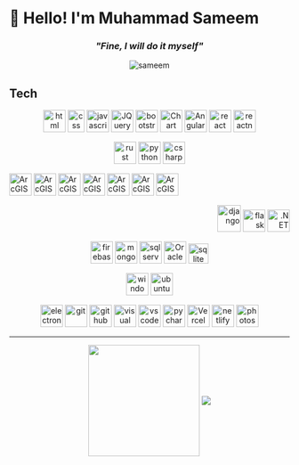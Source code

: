 # 👋 Hello! I'm Muhammad Sameem

### <p align="center"><em>"Fine, I will do it myself"</em></p>

<p align="center"> <img src="https://komarev.com/ghpvc/?username=sameem420&label=Views&color=yellow&style=flat" alt="sameem" /> </p>

## Tech

<p align="center">
<img src="https://upload.wikimedia.org/wikipedia/commons/thumb/6/61/HTML5_logo_and_wordmark.svg/1024px-HTML5_logo_and_wordmark.svg.png" alt="html" width="40" height="40" title="HTML" />
<img src="https://upload.wikimedia.org/wikipedia/commons/thumb/d/d5/CSS3_logo_and_wordmark.svg/544px-CSS3_logo_and_wordmark.svg.png?20160530175649" alt="css" width="30" height="40" title="CSS"/>
<img src="https://upload.wikimedia.org/wikipedia/commons/thumb/9/99/Unofficial_JavaScript_logo_2.svg/512px-Unofficial_JavaScript_logo_2.svg.png?20141107110902" alt="javascript" width="40" height="40" title="JavaScript"/>
<img src="https://cdn.iconscout.com/icon/free/png-256/free-jquery-8-1175153.png" alt="JQuery" width="40" height="40" title="JQuery" />
<img src="https://avatars1.githubusercontent.com/u/2918581?s=200&v=4" alt="bootstrap" width="40" height="40" title="Bootstrap" />
  <img src="https://www.chartjs.org/img/chartjs-logo.svg" alt="Chart JS" width="40" height="40" title="Chart JS" />
<img src="https://angularjs.org/img/ng-logo.png" alt="AngularJS" width="40" height="40" title="AngularJS" />
<img src="https://cdn1.iconfinder.com/data/icons/programing-development-8/24/react_logo-512.png" alt="react" width="40" height="40" title="React" />
  <img src="https://railsware.com/blog/wp-content/uploads/2018/08/React-Native-vs-Native-Development_Icon-1-180x180.png" alt="reactnative" width="40" height="40" title="React Native"/>
</p>

<p align="center"> 
<img src="https://cdn.iconscout.com/icon/free/png-256/rust-458183.png" alt="rust" width="40" height="40" title="Rust" />
<img src="https://upload.wikimedia.org/wikipedia/commons/thumb/0/0a/Python.svg/2048px-Python.svg.png" alt="python" width="40" height="40" title="Python" />
<img src="https://user-images.githubusercontent.com/4821/255017351-9f5b83e7-cb9a-4f59-be6f-cb407c2247e9.png" alt="csharp" width="40" height="40" title="CSharp" /> 
</p>

<div>
  <p align="left">
    <img src="https://upload.wikimedia.org/wikipedia/commons/thumb/d/df/ArcGIS_logo.png/800px-ArcGIS_logo.png" alt="ArcGIS Desktop" width="40" height="40" title="ArcGIS Desktop" />
    <img src="https://www.arcgis.com/sharing/rest/content/items/f97dfe30cc504cfb8ca2c915bab784e6/resources/images/widget_3157/1611175349488.png" alt="ArcGIS Pro" width="40" height="40" title="ArcGIS Pro" />
    <img src="https://www.esri.com/content/dam/esrisites/en-us/common/icons/product-logos/ArcGISOnline.png" alt="ArcGIS Online" width="40" height="40" title="ArcGIS Online" />
    <img src="https://www.esri.com/content/dam/esrisites/en-us/common/icons/product-logos/ArcGIS-Enterprise.png" alt="ArcGIS Enterprise" width="40" height="40" title="ArcGIS Enterprise" />
    <img src="https://www.esri.com/content/dam/esrisites/en-us/common/icons/product-logos/Survey123.png" alt="ArcGIS Survey123" width="40" height="40" title="ArcGIS Survey123" />
    <img src="https://www.esri.com/content/dam/esrisites/en-us/common/icons/product-logos/Navigator.png" alt="ArcGIS Navigator" width="40" height="40" title="ArcGIS Navigator" />
    <img src="https://www.esri.com/content/dam/esrisites/en-us/common/icons/product-logos/arcgis-workforce-220.png" alt="ArcGIS Workforce" width="40" height="40" title="ArcGIS Navigator" />
  </p>
  <p align="right">
    <img src="https://www.djangoproject.com/m/img/logos/django-logo-negative.svg" alt="django" width="42" height="48" title="Django" />
    <img src="https://repository-images.githubusercontent.com/596892/cc2c69ec-9251-4b33-8283-b86a8659c9cb" alt="flask" width="40" height="40" title="Flask"/>
    <img src="https://upload.wikimedia.org/wikipedia/commons/thumb/7/7d/Microsoft_.NET_logo.svg/2048px-Microsoft_.NET_logo.svg.png" alt=".NET" width="40" height="40" title=".NET" />
  </p>
</div>

<p align="center">
  <img src="https://www.vectorlogo.zone/logos/firebase/firebase-icon.svg" alt="firebase" width="40" height="40" title="Firebase" />
  <img src="https://img.icons8.com/color/452/mongodb.png" alt="mongodb" width="40" height="40" title="MongoDB" />
  <img src="https://img.icons8.com/color/452/microsoft-sql-server.png" alt="sql server" width="40" height="40" title="Microsoft SQL Server" />
  <img src="https://sql.standout-dev.com/wp-content/uploads/2016/02/sqldev_512x512x32.png" alt="Oracle SQL Developer" width="40" height="40" title="Oracle SQL Developer" />
  <img src="https://upload.wikimedia.org/wikipedia/commons/thumb/9/97/Sqlite-square-icon.svg/1200px-Sqlite-square-icon.svg.png" alt="sqlite" width="36" height="36" title="SQLite" />
</p>
<p align="center">
  <img src="https://www.freeiconspng.com/thumbs/windows-icon-png/cute-ball-windows-icon-png-16.png" alt="windows" width="40" height="40" title="Windows" />
  <img src="https://upload.wikimedia.org/wikipedia/commons/thumb/b/b5/Former_Ubuntu_logo.svg/480px-Former_Ubuntu_logo.svg.png" alt="ubuntu" width="40" height="40" title="Linux/Ubuntu" />
</p>

<p align="center">
  <img src="https://upload.wikimedia.org/wikipedia/commons/thumb/9/91/Electron_Software_Framework_Logo.svg/256px-Electron_Software_Framework_Logo.svg.png" alt="electron" width="40" height="40" title="Electron"/>    
  <img src="https://www.vectorlogo.zone/logos/git-scm/git-scm-icon.svg" alt="git" width="40" height="40" title="Git" />
  <img src="https://upload.wikimedia.org/wikipedia/commons/c/c2/GitHub_Invertocat_Logo.svg" alt="github" width="40" height="40" title="Github" />
  <img src="https://upload.wikimedia.org/wikipedia/commons/thumb/5/59/Visual_Studio_Icon_2019.svg/1200px-Visual_Studio_Icon_2019.svg.png" alt="visual studio" width="40" height="40" title="Visual Studio" />
  <img src="https://upload.wikimedia.org/wikipedia/commons/thumb/9/9a/Visual_Studio_Code_1.35_icon.svg/1200px-Visual_Studio_Code_1.35_icon.svg.png" alt="vscode" width="40" height="40" title="Visual Studio Code" />
  <img src="https://blog.jetbrains.com/wp-content/uploads/2015/12/pycharm-PyCharm_400x400_Twitter_logo_white.png" alt="pycharm" width="40" height="40" title="PyCharm" />
  <img src="https://assets.vercel.com/image/upload/front/favicon/vercel/180x180.png" alt="Vercel" width="40" height="40" title="Vercel" />
  <img src="https://ayushmanbh.netlify.app/static/media/netlify.c779369f.svg" alt="netlify" width="40" height="40" title="Netlify" />
  <img src="https://upload.wikimedia.org/wikipedia/commons/thumb/c/cf/Adobe_Photoshop_Express_logo.svg/1200px-Adobe_Photoshop_Express_logo.svg.png" alt="photoshop" width="40" height="40" title="Adobe Photoshop" />
  
  
</p>

- - - -

<div align="center">
  <img height="200" align="center" src="https://github-readme-stats.vercel.app/api?username=sameem420&count_private=true&include_all_commits=true&show=reviews,discussions_started,discussions_answered,prs_merged,prs_merged_percentage&theme=transparent&rank_icon=github" />
  <img align="center" src="https://github-readme-stats.vercel.app/api/top-langs/?username=sameem420&layout=donut-vertical&theme=transparent" />
</div>



